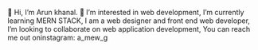 👋 Hi, I’m Arun khanal.
👀 I’m interested in web development,
I’m currently learning MERN STACK,
I am a web designer and front end web developer,
I’m looking to collaborate on web application development,
You can reach me out oninstagram: a_mew_g
